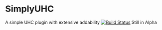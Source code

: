 # SimplyUHC
A simple UHC plugin with extensive addability
[![Build Status](https://travis-ci.org/gilrosenthal/SimplyUHC.svg?branch=master)](https://travis-ci.org/gilrosenthal/SimplyUHC)
Still in Alpha
